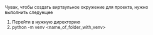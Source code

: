 Чувак, чтобы создать виртаульное окружение для проекта, нужно выполнить следуещее
1. Перейти в нужную директорию
2. python -m venv <name_of_folder_with_venv>
